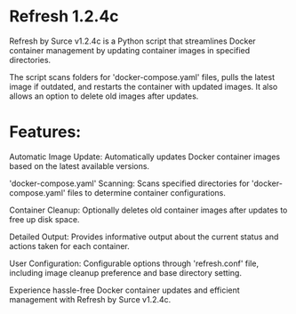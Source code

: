 # Refresh 1.2.4c
Refresh by Surce v1.2.4c is a Python script that streamlines Docker container management by updating container images in specified directories.

The script scans folders for 'docker-compose.yaml' files, pulls the latest image if outdated, and restarts the container with updated images. It also allows an option to delete old images after updates.

# Features:

Automatic Image Update: Automatically updates Docker container images based on the latest available versions.

'docker-compose.yaml' Scanning: Scans specified directories for 'docker-compose.yaml' files to determine container configurations.

Container Cleanup: Optionally deletes old container images after updates to free up disk space.

Detailed Output: Provides informative output about the current status and actions taken for each container.

User Configuration: Configurable options through 'refresh.conf' file, including image cleanup preference and base directory setting.

Experience hassle-free Docker container updates and efficient management with Refresh by Surce v1.2.4c.

